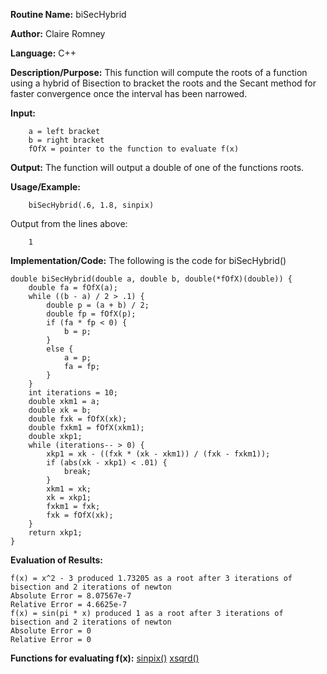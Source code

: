 **Routine Name:**       biSecHybrid

**Author:** Claire Romney

**Language:** C++

**Description/Purpose:** This function will compute the roots of a function using a hybrid of Bisection to bracket the roots and the Secant method for faster convergence once the interval has been narrowed.

**Input:** 
        
        a = left bracket
        b = right bracket
        fOfX = pointer to the function to evaluate f(x)

**Output:** The function will output a double of one of the functions roots.

**Usage/Example:**

        biSecHybrid(.6, 1.8, sinpix)
       
Output from the lines above:

        1
  
**Implementation/Code:** The following is the code for biSecHybrid()

    double biSecHybrid(double a, double b, double(*fOfX)(double)) {
	    double fa = fOfX(a);
	    while ((b - a) / 2 > .1) {
		    double p = (a + b) / 2;
		    double fp = fOfX(p);
		    if (fa * fp < 0) {
			    b = p;
		    }
		    else {
			    a = p;
			    fa = fp;
		    }
	    }
	    int iterations = 10;
	    double xkm1 = a;
	    double xk = b;
	    double fxk = fOfX(xk);
	    double fxkm1 = fOfX(xkm1);
	    double xkp1;
	    while (iterations-- > 0) {
		    xkp1 = xk - ((fxk * (xk - xkm1)) / (fxk - fxkm1));
		    if (abs(xk - xkp1) < .01) {
			    break;
		    }
		    xkm1 = xk;
		    xk = xkp1;
		    fxkm1 = fxk;
		    fxk = fOfX(xk);
	    }
	    return xkp1;
    }
    
**Evaluation of Results:**

    f(x) = x^2 - 3 produced 1.73205 as a root after 3 iterations of bisection and 2 iterations of newton
    Absolute Error = 8.07567e-7
    Relative Error = 4.6625e-7
    f(x) = sin(pi * x) produced 1 as a root after 3 iterations of bisection and 2 iterations of newton
    Absolute Error = 0
    Relative Error = 0


**Functions for evaluating f(x):**
[sinpix()](../resources/sinpix.cpp)
[xsqrd()](../resources/xsqrd.cpp)
